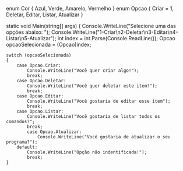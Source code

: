 enum Cor { Azul, Verde, Amarelo, Vermelho }
enum Opcao { Criar = 1, Deletar, Editar, Listar, Atualizar }

static void Main(string[] args)
{
    Console.WriteLine("Selecione uma das opções abaixo: ");
    Console.WriteLine("1-Criar\n2-Deletar\n3-Editar\n4-Listar\n5-Atualizar");
    int index = int.Parse(Console.ReadLine());
    Opcao opcaoSelecionada = (Opcao)index;

    switch (opcaoSelecionada)
    {
        case Opcao.Criar:
            Console.WriteLine("Você quer criar algo!");
            break;
        case Opcao.Deletar:
            Console.WriteLine("Você quer deletar este item!");
            break;
        case Opcao.Editar:
            Console.WriteLine("Você gostaria de editar esse item");
            break;
        case Opcao.Listar:
            Console.WriteLine("Você gostaria de listar todos os comandos?";
            break;
            case Opcao.Atualizar:
                Console.WriteLine("Você gostaria de atualizar o seu programa?");
        default:
            Console.WriteLine("Opção não indentificada!");
            break;
    }
